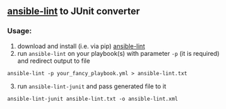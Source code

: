 [ansible-lint](https://github.com/willthames/ansible-lint) to JUnit converter
---

### Usage:
1. download and install (i.e. via pip) [ansible-lint](https://github.com/willthames/ansible-lint)
2. run `ansible-lint` on your playbook(s) with parameter `-p` (it is required) and redirect output to file
  ```shell
  ansible-lint -p your_fancy_playbook.yml > ansible-lint.txt
  ```
3. run `ansible-lint-junit` and pass generated file to it
  ```shell
  ansible-lint-junit ansible-lint.txt -o ansible-lint.xml
  ```
